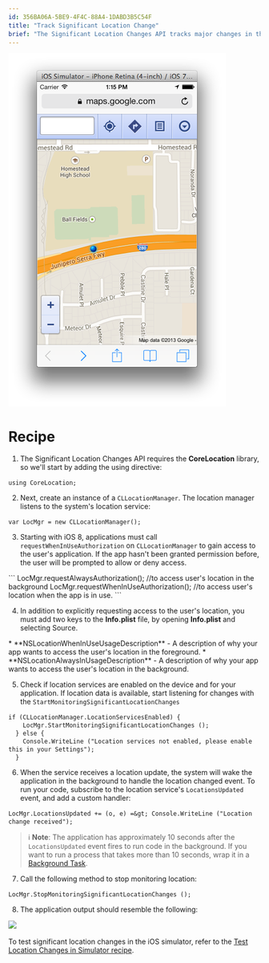 ```yaml
---
id: 356BA06A-5BE9-4F4C-88A4-1DABD3B5C54F
title: "Track Significant Location Change"
brief: "The Significant Location Changes API tracks major changes in the user's location by keeping track of changes in cell towers. This API requires a device with a cellular radio."
---
```


[ ![](Images/01.png)](Images/01.png)

# Recipe

1. The Significant Location Changes API requires the **CoreLocation** library, so we'll start by adding the using directive:
```
using CoreLocation;
```

<ol start="2">
  <li>Next, create an instance of a <code>CLLocationManager</code>. The location manager listens to the system's location service:</li>
</ol>

```
var LocMgr = new CLLocationManager();
```

<ol start="3">
  <li>Starting with iOS 8, applications must call <code>requestWhenInUseAuthorization</code> on <code>CLLocationManager</code> to gain access to the user's application. If the app hasn't been granted permission before, the user will be prompted to allow or deny access.</li>
</ol>
```
  LocMgr.requestAlwaysAuthorization(); //to access user's location in the background
  LocMgr.requestWhenInUseAuthorization(); //to access user's location when the app is in use.
```
<ol start="4">
  <li>In addition to explicitly requesting access to the user's location, you must add two keys to the <strong>Info.plist</strong> file, by opening <strong>Info.plist</strong> and selecting <span class="UIItem">Source</span>. </li>
</ol>
* **NSLocationWhenInUseUsageDescription** - A description of why your app wants to access the user's location in the foreground.
* **NSLocationAlwaysInUsageDescription** - A description of why your app wants to access the user's location in the background.

<ol start="5">
  <li>Check if location services are enabled on the device and for your application. If location data is available, start listening for changes with the <code>StartMonitoringSignificantLocationChanges</code></li>
</ol>

```
if (CLLocationManager.LocationServicesEnabled) {
    LocMgr.StartMonitoringSignificantLocationChanges ();
  } else {
    Console.WriteLine ("Location services not enabled, please enable this in your Settings");
  }
```

<ol start="6">
  <li>When the service receives a location update, the system will wake the application in the background to handle the location changed event. To run your code, subscribe to the location service's <code>LocationsUpdated</code> event, and add a custom handler:</li>
</ol>

```
LocMgr.LocationsUpdated += (o, e) =&gt; Console.WriteLine ("Location change received");
```
  > ℹ️ **Note**: The application has approximately 10 seconds after the `LocationsUpdated` event fires to run code in the background. If you want to run a process that takes more than 10 seconds, wrap it in a [Background Task](/guides/cross-platform/application_fundamentals/backgrounding/part_3_ios_backgrounding_techniques/ios_backgrounding_with_tasks).

<ol start="7">
  <li>Call the following method to stop monitoring location:</li>
</ol>

```
LocMgr.StopMonitoringSignificantLocationChanges ();
```

<ol start="8">
  <li>The application output should resemble the following:</li>
</ol>

![]("Images/02.png")

To test significant location changes in the iOS simulator, refer to the <a href="recipes/ios/multitasking/test_location_changes_in_simulator" target="_blank">Test Location Changes in Simulator recipe</a>.

